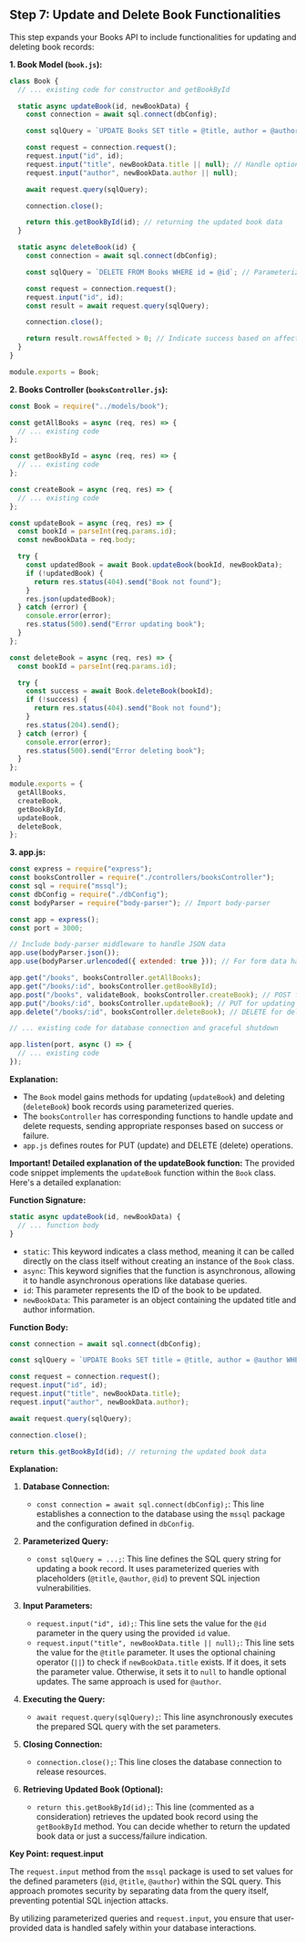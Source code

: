 ## Step 7: Update and Delete Book Functionalities

This step expands your Books API to include functionalities for updating and deleting book records:

**1. Book Model (`book.js`):**

```javascript
class Book {
  // ... existing code for constructor and getBookById

  static async updateBook(id, newBookData) {
    const connection = await sql.connect(dbConfig);

    const sqlQuery = `UPDATE Books SET title = @title, author = @author WHERE id = @id`; // Parameterized query

    const request = connection.request();
    request.input("id", id);
    request.input("title", newBookData.title || null); // Handle optional fields
    request.input("author", newBookData.author || null);

    await request.query(sqlQuery);

    connection.close();

    return this.getBookById(id); // returning the updated book data
  }

  static async deleteBook(id) {
    const connection = await sql.connect(dbConfig);

    const sqlQuery = `DELETE FROM Books WHERE id = @id`; // Parameterized query

    const request = connection.request();
    request.input("id", id);
    const result = await request.query(sqlQuery);

    connection.close();

    return result.rowsAffected > 0; // Indicate success based on affected rows
  }
}

module.exports = Book;
```

**2. Books Controller (`booksController.js`):**

```javascript
const Book = require("../models/book");

const getAllBooks = async (req, res) => {
  // ... existing code
};

const getBookById = async (req, res) => {
  // ... existing code
};

const createBook = async (req, res) => {
  // ... existing code
};

const updateBook = async (req, res) => {
  const bookId = parseInt(req.params.id);
  const newBookData = req.body;

  try {
    const updatedBook = await Book.updateBook(bookId, newBookData);
    if (!updatedBook) {
      return res.status(404).send("Book not found");
    }
    res.json(updatedBook);
  } catch (error) {
    console.error(error);
    res.status(500).send("Error updating book");
  }
};

const deleteBook = async (req, res) => {
  const bookId = parseInt(req.params.id);

  try {
    const success = await Book.deleteBook(bookId);
    if (!success) {
      return res.status(404).send("Book not found");
    }
    res.status(204).send();
  } catch (error) {
    console.error(error);
    res.status(500).send("Error deleting book");
  }
};

module.exports = {
  getAllBooks,
  createBook,
  getBookById,
  updateBook,
  deleteBook,
};
```

**3. app.js:**

```javascript
const express = require("express");
const booksController = require("./controllers/booksController");
const sql = require("mssql");
const dbConfig = require("./dbConfig");
const bodyParser = require("body-parser"); // Import body-parser

const app = express();
const port = 3000;

// Include body-parser middleware to handle JSON data
app.use(bodyParser.json());
app.use(bodyParser.urlencoded({ extended: true })); // For form data handling

app.get("/books", booksController.getAllBooks);
app.get("/books/:id", booksController.getBookById);
app.post("/books", validateBook, booksController.createBook); // POST for creating books (can handle JSON data)
app.put("/books/:id", booksController.updateBook); // PUT for updating books
app.delete("/books/:id", booksController.deleteBook); // DELETE for deleting books

// ... existing code for database connection and graceful shutdown

app.listen(port, async () => {
  // ... existing code
});
```

**Explanation:**

- The `Book` model gains methods for updating (`updateBook`) and deleting (`deleteBook`) book records using parameterized queries.
- The `booksController` has corresponding functions to handle update and delete requests, sending appropriate responses based on success or failure.
- `app.js` defines routes for PUT (update) and DELETE (delete) operations.

**Important! Detailed explanation of the updateBook function:**
The provided code snippet implements the `updateBook` function within the `Book` class. Here's a detailed explanation:

**Function Signature:**

```javascript
static async updateBook(id, newBookData) {
  // ... function body
}
```

- `static`: This keyword indicates a class method, meaning it can be called directly on the class itself without creating an instance of the `Book` class.
- `async`: This keyword signifies that the function is asynchronous, allowing it to handle asynchronous operations like database queries.
- `id`: This parameter represents the ID of the book to be updated.
- `newBookData`: This parameter is an object containing the updated title and author information.

**Function Body:**

```javascript
const connection = await sql.connect(dbConfig);

const sqlQuery = `UPDATE Books SET title = @title, author = @author WHERE id = @id`; // Parameterized query

const request = connection.request();
request.input("id", id);
request.input("title", newBookData.title);
request.input("author", newBookData.author);

await request.query(sqlQuery);

connection.close();

return this.getBookById(id); // returning the updated book data
```

**Explanation:**

1. **Database Connection:**

   - `const connection = await sql.connect(dbConfig);`: This line establishes a connection to the database using the `mssql` package and the configuration defined in `dbConfig`.

2. **Parameterized Query:**

   - `const sqlQuery = ...;`: This line defines the SQL query string for updating a book record. It uses parameterized queries with placeholders (`@title`, `@author`, `@id`) to prevent SQL injection vulnerabilities.

3. **Input Parameters:**

   - `request.input("id", id);`: This line sets the value for the `@id` parameter in the query using the provided `id` value.
   - `request.input("title", newBookData.title || null);`: This line sets the value for the `@title` parameter. It uses the optional chaining operator (`||`) to check if `newBookData.title` exists. If it does, it sets the parameter value. Otherwise, it sets it to `null` to handle optional updates. The same approach is used for `@author`.

4. **Executing the Query:**

   - `await request.query(sqlQuery);`: This line asynchronously executes the prepared SQL query with the set parameters.

5. **Closing Connection:**

   - `connection.close();`: This line closes the database connection to release resources.

6. **Retrieving Updated Book (Optional):**
   - `return this.getBookById(id);`: This line (commented as a consideration) retrieves the updated book record using the `getBookById` method. You can decide whether to return the updated book data or just a success/failure indication.

**Key Point: request.input**

The `request.input` method from the `mssql` package is used to set values for the defined parameters (`@id`, `@title`, `@author`) within the SQL query. This approach promotes security by separating data from the query itself, preventing potential SQL injection attacks.

By utilizing parameterized queries and `request.input`, you ensure that user-provided data is handled safely within your database interactions.
